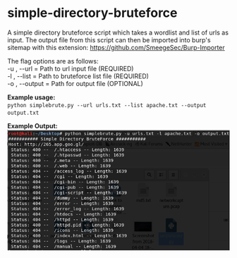 # simple-directory-bruteforce

A simple directory bruteforce script which takes a wordlist and list of urls as input. The output file from this script can then be imported into burp's sitemap with this extension: https://github.com/SmeegeSec/Burp-Importer

The flag options are as follows:  
-u , --url = Path to url input file (REQUIRED)  
-l , --list = Path to bruteforce list file (REQUIRED)  
-o , --output = Path for output file (OPTIONAL)  

**Example usage:**  
`python simplebrute.py --url urls.txt --list apache.txt --output output.txt`  

**Example Output:**  
![Example](example.png)  

